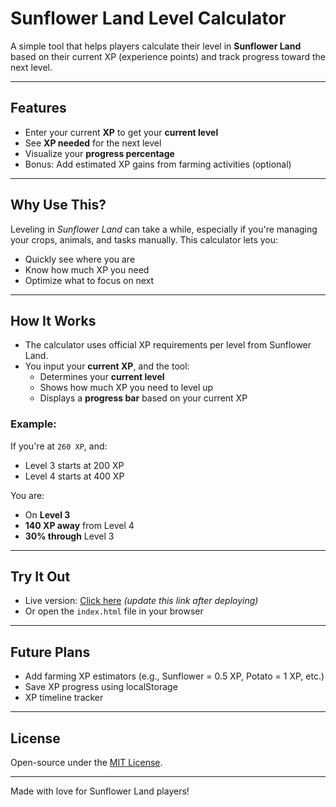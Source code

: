 # Sunflower Land Level Calculator

A simple tool that helps players calculate their level in **Sunflower Land** based on their current XP (experience points) and track progress toward the next level.

---

## Features

- Enter your current **XP** to get your **current level**
- See **XP needed** for the next level
- Visualize your **progress percentage**
- Bonus: Add estimated XP gains from farming activities (optional)

---

## Why Use This?

Leveling in *Sunflower Land* can take a while, especially if you're managing your crops, animals, and tasks manually. This calculator lets you:

- Quickly see where you are
- Know how much XP you need
- Optimize what to focus on next

---

## How It Works

- The calculator uses official XP requirements per level from Sunflower Land.
- You input your **current XP**, and the tool:
  - Determines your **current level**
  - Shows how much XP you need to level up
  - Displays a **progress bar** based on your current XP

### Example:
If you're at `260 XP`, and:
- Level 3 starts at 200 XP
- Level 4 starts at 400 XP

You are:
- On **Level 3**
- **140 XP away** from Level 4
- **30% through** Level 3

---

## Try It Out

- Live version: [Click here](https://yourusername.github.io/sunflower-level-calculator/) *(update this link after deploying)*
- Or open the `index.html` file in your browser

---

## Future Plans

- Add farming XP estimators (e.g., Sunflower = 0.5 XP, Potato = 1 XP, etc.)
- Save XP progress using localStorage
- XP timeline tracker

---

## License

Open-source under the [MIT License](LICENSE).

---

Made with love for Sunflower Land players!
